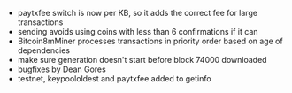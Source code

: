 * paytxfee switch is now per KB, so it adds the correct fee for large transactions
* sending avoids using coins with less than 6 confirmations if it can
* Bitcoin8mMiner processes transactions in priority order based on age of dependencies
* make sure generation doesn't start before block 74000 downloaded
* bugfixes by Dean Gores
* testnet, keypoololdest and paytxfee added to getinfo
